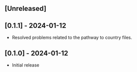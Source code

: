 ## [Unreleased]

## [0.1.1] - 2024-01-12

- Resolved problems related to the pathway to country files.

## [0.1.0] - 2024-01-12

- Initial release
